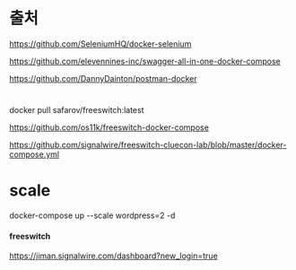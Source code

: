 # 출처 

https://github.com/SeleniumHQ/docker-selenium


https://github.com/elevennines-inc/swagger-all-in-one-docker-compose


https://github.com/DannyDainton/postman-docker



# 
docker pull safarov/freeswitch:latest


https://github.com/os11k/freeswitch-docker-compose


https://github.com/signalwire/freeswitch-cluecon-lab/blob/master/docker-compose.yml


# scale
 docker-compose up --scale wordpress=2 -d


#### freeswitch 
https://jiman.signalwire.com/dashboard?new_login=true
